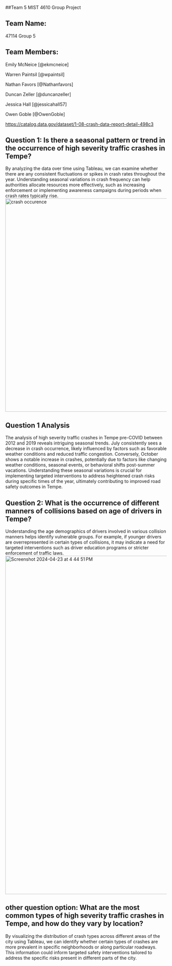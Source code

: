 ##Team 5 MIST 4610 Group Project 
## Team Name:
47114 Group 5

## Team Members:

Emily McNeice    [@ekmcneice]

Warren Paintsil  [@wpaintsil]

Nathan Favors [@Nathanfavors]

Duncan Zeller   [@duncanzeller]

Jessica Hall [@jessicahall57]

Owen Goble [@OwenGoble]


https://catalog.data.gov/dataset/1-08-crash-data-report-detail-498c3



## Question 1: Is there a seasonal pattern or trend in the occurrence of high severity traffic crashes in Tempe?
By analyzing the data over time using Tableau, we can examine whether there are any consistent fluctuations or spikes in crash rates throughout the year. Understanding seasonal variations in crash frequency can help authorities allocate resources more effectively, such as increasing enforcement or implementing awareness campaigns during periods when crash rates typically rise.
<img width="665" alt="crash occurence" src="https://github.com/ekmcneice/Group-Project-2-MIST4610/assets/163002443/e05a57d9-24b2-44f4-9684-cf971d68e596">


## Question 1 Analysis
The analysis of high severity traffic crashes in Tempe pre-COVID between 2012 and 2019 reveals intriguing seasonal trends. July consistently sees a decrease in crash occurrence, likely influenced by factors such as favorable weather conditions and reduced traffic congestion. Conversely, October shows a notable increase in crashes, potentially due to factors like changing weather conditions, seasonal events, or behavioral shifts post-summer vacations. Understanding these seasonal variations is crucial for implementing targeted interventions to address heightened crash risks during specific times of the year, ultimately contributing to improved road safety outcomes in Tempe.


## Question 2: What is the occurrence of different manners of collisions based on age of drivers in Tempe?
Understanding the age demographics of drivers involved in various collision manners helps identify vulnerable groups. For example, if younger drivers are overrepresented in certain types of collisions, it may indicate a need for targeted interventions such as driver education programs or stricter enforcement of traffic laws.
<img width="1055" alt="Screenshot 2024-04-23 at 4 44 51 PM" src="https://github.com/ekmcneice/Group-Project-2-MIST4610/assets/163002253/691cff7b-b417-46fe-afe0-2461ae2a3c15">


## other question option: What are the most common types of high severity traffic crashes in Tempe, and how do they vary by location? 
By visualizing the distribution of crash types across different areas of the city using Tableau, we can identify whether certain types of crashes are more prevalent in specific neighborhoods or along particular roadways. This information could inform targeted safety interventions tailored to address the specific risks present in different parts of the city.


